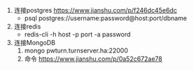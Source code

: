 1. 连接postgres <https://www.jianshu.com/p/f246dc45e6dc> 
   - psql postgres://username:password@host:port/dbname
2. 连接redis
   - redis-cli -h host -p port -a password
3. 连接MongoDB
   1. mongo pwturn.turnserver.ha:22000
   2. 命令 <https://www.jianshu.com/p/0a52c672ae78>